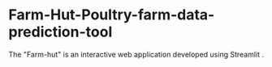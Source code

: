 # Farm-Hut-Poultry-farm-data-prediction-tool
The "Farm-hut" is an interactive web application developed using Streamlit .
